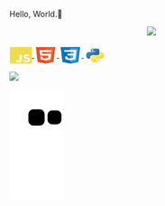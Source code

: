 Hello, World.🌹
<div align="center">
  <a href="https://github.com/SrPinheiro">
  <img height="180em" src="https://github-readme-stats.vercel.app/api?username=SrPinheiro&show_icons=true&theme=onedark&include_all_commits=true&count_private=true"/>
</div>
  
  <div style="display: inline_block"><br>
  <img align="center" alt="Leo-Js" height="30" width="40" src="https://raw.githubusercontent.com/devicons/devicon/master/icons/javascript/javascript-plain.svg">
  <img align="center" alt="Leo-HTML" height="30" width="40" src="https://raw.githubusercontent.com/devicons/devicon/master/icons/html5/html5-original.svg">
  <img align="center" alt="Leo-CSS" height="30" width="40" src="https://raw.githubusercontent.com/devicons/devicon/master/icons/css3/css3-original.svg">
  <img align="center" alt="Leo-Python" height="30" width="40" src="https://raw.githubusercontent.com/devicons/devicon/master/icons/python/python-original.svg">
</div>
  
  <div> 
    
   <a href="https://www.instagram.com/skleogp/" target="_blank"><img src="https://img.shields.io/badge/-Instagram-%23E4405F?style=for-the-badge&logo=instagram&logoColor=white" target="_blank"></a> 
 
  ![Snake animation](https://github.com/SrPinheiro/SrPinheiro/blob/output/github-contribution-grid-snake.svg)
 
</div>
    
</div>

